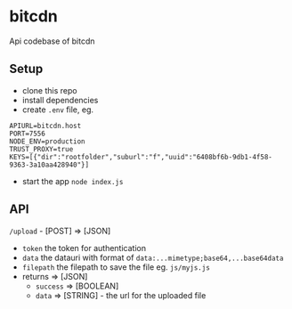 # bitcdn
Api codebase of bitcdn

## Setup
- clone this repo
- install dependencies
- create `.env` file, eg.

```
APIURL=bitcdn.host
PORT=7556
NODE_ENV=production
TRUST_PROXY=true
KEYS=[{"dir":"rootfolder","suburl":"f","uuid":"6408bf6b-9db1-4f58-9363-3a10aa428940"}]
```

- start the app `node index.js`

## API
`/upload` - [POST] => [JSON]
  - `token` the token for authentication
  - `data` the datauri with format of `data:...mimetype;base64,...base64data`
  - `filepath` the filepath to save the file eg. `js/myjs.js`
  - returns => [JSON]
    - `success` => [BOOLEAN]
    - `data` => [STRING] - the url for the uploaded file